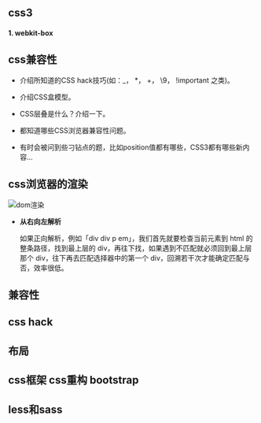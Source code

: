 

## css3
#### 1. webkit-box



## css兼容性

* 介绍所知道的CSS hack技巧(如：_， *， +， \9， !important 之类)。   

* 介绍CSS盒模型。  
	
* CSS层叠是什么？介绍一下。

* 都知道哪些CSS浏览器兼容性问题。

* 有时会被问到些刁钻点的题，比如position值都有哪些，CSS3都有哪些新内容...

## css浏览器的渲染

![dom渲染](http://pic2.zhimg.com/b2b7c07bd7f5af231cdeaa0c3804a686_r.jpg)

* **从右向左解析**

	如果正向解析，例如「div div p em」，我们首先就要检查当前元素到 html 的整条路径，找到最上层的 div，再往下找，如果遇到不匹配就必须回到最上层那个 div，往下再去匹配选择器中的第一个 div，回溯若干次才能确定匹配与否，效率很低。


## 兼容性
## css hack
## 布局
## css框架 css重构 bootstrap
## less和sass